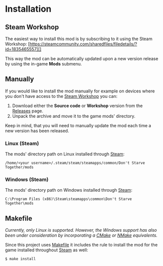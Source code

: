 # Installation

## Steam Workshop

The easiest way to install this mod is by subscribing to it using the Steam
Workshop: [https://steamcommunity.com/sharedfiles/filedetails/?id=1835465557][]

This way the mod can be automatically updated upon a new version release by
using the in-game **Mods** submenu.

## Manually

If you would like to install the mod manually for example on devices where you
don't have access to the [Steam Workshop][] you can:

1. Download either the **Source code** or **Workshop** version from the [Releases][] page.
2. Unpack the archive and move it to the game mods' directory.

Keep in mind, that you will need to manually update the mod each time a new
version has been released.

### Linux (Steam)

The mods' directory path on Linux installed through [Steam][]:

```text
/home/<your username>/.steam/steam/steamapps/common/Don't Starve Together/mods
```

### Windows (Steam)

The mods' directory path on Windows installed through [Steam][]:

```text
C:\Program Files (x86)\Steam\steamapps\common\Don't Starve Together\mods
```

## Makefile

_Currently, only Linux is supported. However, the Windows support has also been
under consideration by incorporating a [CMake][] or [NMake][] equivalents._

Since this project uses [Makefile][] it includes the rule to install the mod for
the game installed throughout [Steam][] as well:

```shell script
$ make install
```

[cmake]: https://cmake.org/
[https://steamcommunity.com/sharedfiles/filedetails/?id=1835465557]: https://steamcommunity.com/sharedfiles/filedetails/?id=1835465557
[makefile]: https://en.wikipedia.org/wiki/Makefile
[nmake]: https://msdn.microsoft.com/en-us/library/dd9y37ha.aspx
[releases]: https://github.com/victorpopkov/dst-mod-keep-following/releases
[steam workshop]: https://steamcommunity.com/app/322330/workshop/
[steam]: https://store.steampowered.com/

